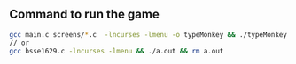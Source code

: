 ## Command to run the game
```bash
gcc main.c screens/*.c  -lncurses -lmenu -o typeMonkey && ./typeMonkey < wordpool.txt && rm -r typeMonkey
// or 
gcc bsse1629.c -lncurses -lmenu && ./a.out && rm a.out
```
